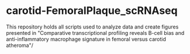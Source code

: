 # carotid-FemoralPlaque_scRNAseq
This repository holds all scripts used to analyze data and create figures presented in "Comparative transcriptional profiling reveals B-cell bias and anti-inflammatory macrophage signature in femoral versus carotid atheroma"/
